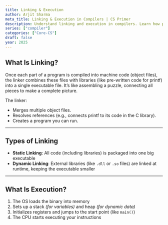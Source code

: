 ```yaml
---
title: Linking & Execution
author: Arjit Sharma
meta_title: Linking & Execution in Compilers | CS Primer
description: Understand linking and execution in compilers. Learn how programs are finalized and run on hardware in CS.
series: ["compiler"]
categories: ["Core-CS"]
draft: false
year: 2025
---
```


## What Is Linking?

Once each part of a program is compiled into machine code (object files), the linker combines these files with libraries (like pre-written code for printf) into a single executable file. It’s like assembling a puzzle, connecting all pieces to make a complete picture.

The linker:

- Merges multiple object files.
- Resolves references (e.g., connects printf to its code in the C library).
- Creates a program you can run.

---

## Types of Linking

- **Static Linking**: All code (including libraries) is packaged into one big executable
- **Dynamic Linking**: External libraries (like `.dll` or `.so` files) are linked at runtime, keeping the executable smaller

---

## What Is Execution?

1. The OS loads the binary into memory
2. Sets up a stack *(for variables)* and heap *(for dynamic data)*
3. Initializes registers and jumps to the start point (like `main()`)
4. The CPU starts executing your instructions